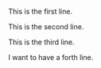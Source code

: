 This is the first line.


This is the second line. 


This is the third line. 

I want to have a forth line. 
